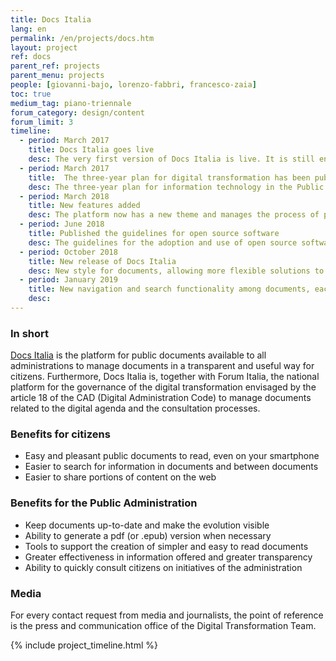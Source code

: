 ```yaml
---
title: Docs Italia
lang: en
permalink: /en/projects/docs.htm
layout: project
ref: docs
parent_ref: projects
parent_menu: projects
people: [giovanni-bajo, lorenzo-fabbri, francesco-zaia]
toc: true
medium_tag: piano-triennale
forum_category: design/content
forum_limit: 3
timeline:
  - period: March 2017
    title: Docs Italia goes live
    desc: The very first version of Docs Italia is live. It is still entirely based on the open source project ReadTheDocs
  - period: March 2017
    title:  The three-year plan for digital transformation has been published
    desc: The three-year plan for information technology in the Public Administration is published on the first version of Docs Italia
  - period: March 2018
    title: New features added
    desc: The platform now has a new theme and manages the process of public consultation of documents, as established by the CAD
  - period: June 2018
    title: Published the guidelines for open source software
    desc: The guidelines for the adoption and use of open source software are published on the first version of Docs Italia
  - period: October 2018
    title: New release of Docs Italia
    desc: New style for documents, allowing more flexible solutions to produce documents that are even easier and more pleasant to read
  - period: January 2019
    title: New navigation and search functionality among documents, each institution will have a dedicated section for documents
    desc:
---
```


### In short

[Docs Italia](https://docs.italia.it/) is the platform for public documents available to all administrations to manage documents in a transparent and useful way for citizens. Furthermore, Docs Italia is, together with Forum Italia, the national platform for the governance of the digital transformation envisaged
by the article 18 of the CAD (Digital Administration Code) to manage documents related to the digital agenda and the consultation processes.

### Benefits for citizens

* Easy and pleasant public documents to read, even on your smartphone
* Easier to search for information in documents and between documents
* Easier to share portions of content on the web

### Benefits for the Public Administration

* Keep documents up-to-date and make the evolution visible
* Ability to generate a pdf (or .epub) version when necessary
* Tools to support the creation of simpler and easy to read documents
* Greater effectiveness in information offered and greater transparency
* Ability to quickly consult citizens on initiatives of the administration

### Media

For every contact request from media and journalists, the point of reference is the press and communication office of the Digital Transformation Team.

{% include project_timeline.html %}
